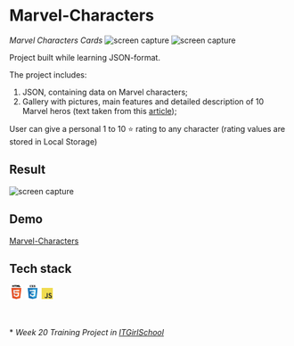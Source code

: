 # Marvel-Characters

_Marvel Characters Cards_ <img width="20px" alt="screen capture" src="../main/assets/img/logo.png"> <img width="20px" alt="screen capture" src="../main/assets/img/logo.png">

Project built while learning JSON-format. 

The project includes:

1. JSON, containing data on Marvel characters;
2. Gallery with pictures, main features and detailed description of 10 Marvel heros (text taken from this [article]);

User can give a personal 1 to 10 ⭐ rating to any character (rating values are stored in Local Storage)

## Result

<img width="35%" alt="screen capture" src="../main/assets/img/сaptureweb.jpeg">

## Demo

[Marvel-Characters]

## Tech stack

<code><img height="25" src="https://raw.githubusercontent.com/github/explore/80688e429a7d4ef2fca1e82350fe8e3517d3494d/topics/html/html.png"></code>
<code><img height="25" src="https://raw.githubusercontent.com/github/explore/80688e429a7d4ef2fca1e82350fe8e3517d3494d/topics/css/css.png"></code>
<code><img height="20" src="https://raw.githubusercontent.com/github/explore/80688e429a7d4ef2fca1e82350fe8e3517d3494d/topics/javascript/javascript.png"></code>

<br><br> \* _Week 20 Training Project in [ITGirlSchool]_

[ITGirlSchool]: https://itgirlschool.com/en
[Marvel-Characters]: https://alenagm.github.io/Marvel-Characters/
[article]: https://www.ellegirl.ru/articles/vse-o-15-samyih-krutyih-supergeroyah/

